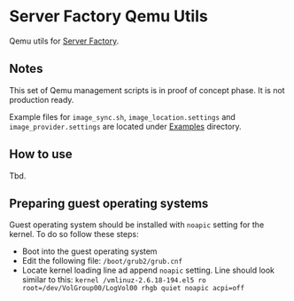 # Server Factory Qemu Utils

Qemu utils for [Server Factory](https://github.com/milos85vasic/Server-Factory).

## Notes

This set of Qemu management scripts is in proof of concept phase. It is not production ready.

Example files for `image_sync.sh`, `image_location.settings` and `image_provider.settings` 
are located under [Examples](./Examples) directory.

## How to use

Tbd.

## Preparing guest operating systems

Guest operating system should be installed with `noapic` setting for the kernel.
To do so follow these steps:

- Boot into the guest operating system
- Edit the following file: `/boot/grub2/grub.cnf`
- Locate kernel loading line ad append `noapic` setting. Line should look similar to this: 
`kernel /vmlinuz-2.6.18-194.el5 ro root=/dev/VolGroup00/LogVol00 rhgb quiet noapic acpi=off`

